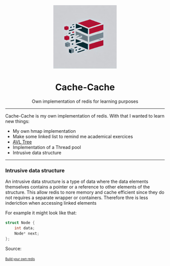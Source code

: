 <div align="center">

<img alt="Logo" src="assets/logo.png" width="200">

# Cache-Cache

Own implementation of redis for learning purposes

</div>

---

Cache-Cache is my own implementation of redis. With that I wanted to learn new things:

- My own hmap implementation
- Make some linked list to remind me academical exercices
- [AVL Tree](https://en.wikipedia.org/wiki/AVL_tree)
- Implementation of a Thread pool
- Intrusive data structure

---



### Intrusive data structure

An intrusive data structure is a type of data where the data elements themselves contains a pointer or a reference to other elements of the structure.
This allow redis to nore memory and cache efficient since they do not requires a separate wrapper or containers.
Therefore thre is less inderiction when accessing linked elements

For example it might look like that:

```c
struct Node {
    int data;
    Node* next;
};
```


Source:

<sup><sub>[Build your own redis](https://build-your-own.org/redis/#table-of-contents)</sub></sup>

